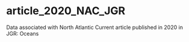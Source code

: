 # article_2020_NAC_JGR
Data associated with North Atlantic Current article published in 2020 in JGR: Oceans 
